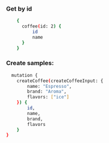 ### Get by id

```sh
    {
      coffee(id: 2) {
          id
          name
      }
    }
```

### Create samples:

```sh
  mutation {
    createCoffee(createCoffeeInput: {
        name: "Espresso",
        brand: "Aroma",
        flavors: ["ice"]
    }) {
        id,
        name,
        brand,
        flavors
    }
}
```
